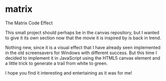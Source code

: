 # matrix
The Matrix Code Effect

This small project should perhaps be in the canvas repository,
but I wanted to give it its own section now that the movie
it is inspired by is back in trend.

Nothing new, since it is a visual effect that I have already 
seen implemented in the old screensavers for Windows with 
different success. But this time I decided to implement it 
in JavaScript using the HTML5 canvas element and a little 
trick to generate a trail from white to green.

I hope you find it interesting and entertaining as it was for me!

